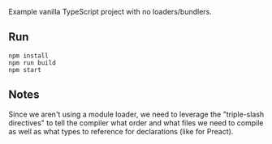 Example vanilla TypeScript project with no loaders/bundlers. 

## Run

    npm install
    npm run build
    npm start

## Notes

Since we aren't using a module loader, we need to leverage the "triple-slash directives" to tell the compiler what order and what files we need to compile as well as what types to reference for declarations (like for Preact).